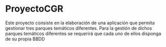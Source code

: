 # ProyectoCGR
Este proyecto consiste en la elaboración de una aplicación que permita gestionar tres parques temáticos diferentes. Para la gestión de dichos parques temáticos diferentes se requerirá que cada uno de ellos disponga de su propia BBDD
